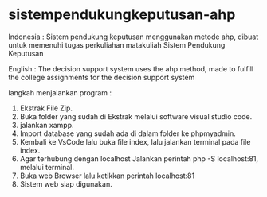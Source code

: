 # sistempendukungkeputusan-ahp
Indonesia : Sistem pendukung keputusan menggunakan metode ahp, dibuat untuk memenuhi tugas perkuliahan matakuliah Sistem Pendukung Keputusan

English : The decision support system uses the ahp method, made to fulfill the college assignments for the decision support system

langkah menjalankan program :

1. Ekstrak File Zip.
2. Buka folder yang sudah di Ekstrak melalui software visual studio code.
3. jalankan xampp.
4. Import database yang sudah ada di dalam folder ke phpmyadmin.
5. Kembali ke VsCode lalu buka file index, lalu jalankan terminal pada file index.
6. Agar terhubung dengan localhost Jalankan perintah php -S localhost:81, melalui terminal.
7. Buka web Browser lalu ketikkan perintah localhost:81
8. Sistem web siap digunakan.
 
